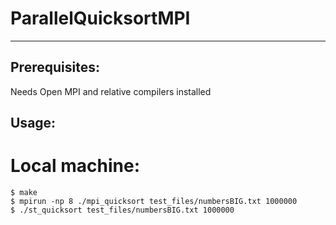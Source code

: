# ParallelQuicksortMPI
***
## Prerequisites:
Needs Open MPI and relative compilers installed

## Usage:
# Local machine:
```
$ make
$ mpirun -np 8 ./mpi_quicksort test_files/numbersBIG.txt 1000000
$ ./st_quicksort test_files/numbersBIG.txt 1000000
```
